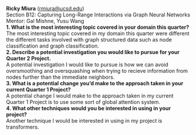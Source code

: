 **Ricky Miura** (rmiura@ucsd.edu)  
Section B12: Capturing Long-Range Interactions via Graph Neural Networks  
Mentor: Gal Mishne, Yusu Wang  
**1. What is the most interesting topic covered in your domain this quarter?**  
The most interesting topic covered in my domain this quarter were different the different tasks involved with graph structured data such as node classification and graph classification.  
**2. Describe a potential investigation you would like to pursue for your Quarter 2 Project.**  
A potential investigation I would like to pursue is how we can avoid oversmoothing and oversquashing when trying to recieve information from nodes further than the immediate neighbors.  
**3. What is a potential change you’d make to the approach taken in your current Quarter 1 Project?**  
A potential change I would make to the approach taken in my current Quarter 1 Project is to use some sort of global attention system.  
**4. What other techniques would you be interested in using in your project?**  
Another technique I would be interested in using in my project is transformers.
